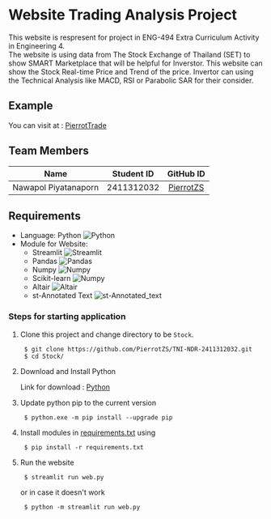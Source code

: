 # Website Trading Analysis Project
This website is respresent for project in ENG-494 Extra Curriculum Activity in Engineering 4.
<br>
The website is using data from The Stock Exchange of Thailand (SET) to show SMART Marketplace that will be helpful for Inverstor. This website can show the Stock Real-time Price and Trend of the price. 
Invertor can using the Technical Analysis like MACD, RSI or Parabolic SAR for their consider.

## Example
You can visit at : [PierrotTrade](https://pierrotstock.streamlit.app/)

## Team Members
| Name       |      Student ID   |     GitHub ID     |
|------------|------------------|:-----------------:|
| Nawapol Piyatanaporn     |    2411312032   |      [PierrotZS](https://github.com/PierrotZS)      |

## Requirements
* Language: Python ![Python](https://img.shields.io/badge/Python-3.13.3-blue?logo=python&logoColor=white)
* Module for Website:
    * Streamlit ![Streamlit](https://img.shields.io/pypi/v/streamlit.svg?logo=streamlit&logoColor=white&label=Streamlit)
    * Pandas    ![Pandas](https://img.shields.io/pypi/v/pandas.svg?logo=pandas&logoColor=white&label=Pandas)
    * Numpy     ![Numpy](https://img.shields.io/pypi/v/numpy.svg?logo=numpy&logoColor=white&label=Numpy)
    * Scikit-learn     ![Numpy](https://img.shields.io/pypi/v/scikit-learn.svg?logo=scikit-learn&logoColor=white&label=Scikit-learn)
    * Altair     ![Altair](https://img.shields.io/pypi/v/altair.svg?logo=altair&logoColor=white&label=Altair)
    * st-Annotated Text     ![st-Annotated_text](https://img.shields.io/pypi/v/st-annotated-text.svg?logo=st-annotated-text&logoColor=white&label=st-Annotated_Text)

### Steps for starting application
1. Clone this project and change directory to be `Stock`.
       
        $ git clone https://github.com/PierrotZS/TNI-NDR-2411312032.git
        $ cd Stock/

2. Download and Install Python

    Link for download : [Python](https://www.python.org/downloads/)

3. Update python pip to the current version

        $ python.exe -m pip install --upgrade pip

4. Install modules in [requirements.txt](requirements.txt) using 
  
        $ pip install -r requirements.txt

5. Run the website

        $ streamlit run web.py

    or in case it doesn't work

        $ python -m streamlit run web.py



